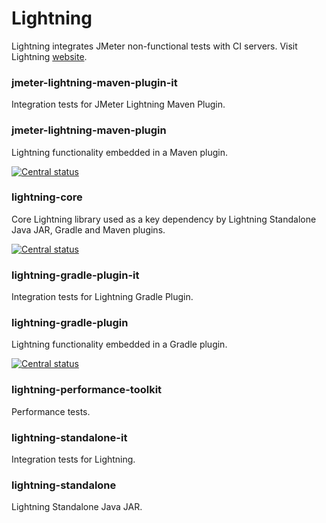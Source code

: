 # Lightning

Lightning integrates JMeter non-functional tests with CI servers. Visit Lightning [website](http://deliverymind.github.io/lightning/).

### jmeter-lightning-maven-plugin-it

Integration tests for JMeter Lightning Maven Plugin.

### jmeter-lightning-maven-plugin

Lightning functionality embedded in a Maven plugin.

[![Central status](https://maven-badges.herokuapp.com/maven-central/uk.co.deliverymind/jmeter-lightning-maven-plugin/badge.svg)](https://maven-badges.herokuapp.com/maven-central/uk.co.deliverymind/jmeter-lightning-maven-plugin)

### lightning-core

Core Lightning library used as a key dependency by Lightning Standalone Java JAR, Gradle and Maven plugins.

[![Central status](https://maven-badges.herokuapp.com/maven-central/uk.co.deliverymind/lightning-core/badge.svg)](https://maven-badges.herokuapp.com/maven-central/uk.co.deliverymind/lightning-core)

### lightning-gradle-plugin-it

Integration tests for Lightning Gradle Plugin.

### lightning-gradle-plugin

Lightning functionality embedded in a Gradle plugin.

[![Central status](https://maven-badges.herokuapp.com/maven-central/uk.co.deliverymind/lightning-gradle-plugin/badge.svg)](https://maven-badges.herokuapp.com/maven-central/uk.co.deliverymind/lightning-gradle-plugin)

### lightning-performance-toolkit

Performance tests.

### lightning-standalone-it

Integration tests for Lightning.

### lightning-standalone

Lightning Standalone Java JAR.
